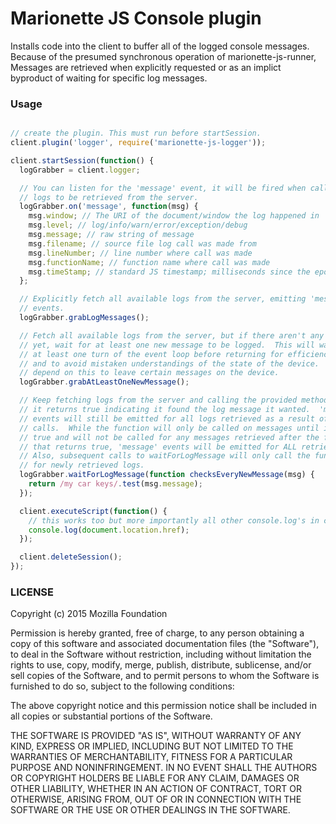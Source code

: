 # Marionette JS Console plugin

Installs code into the client to buffer all of the logged console messages.
Because of the presumed synchronous operation of marionette-js-runner, Messages
are retrieved when explicitly requested or as an implict byproduct of waiting
for specific log messages.

### Usage
```js

// create the plugin. This must run before startSession.
client.plugin('logger', require('marionette-js-logger'));

client.startSession(function() {
  logGrabber = client.logger;

  // You can listen for the 'message' event, it will be fired when calls cause
  // logs to be retrieved from the server.
  logGrabber.on('message', function(msg) {
    msg.window; // The URI of the document/window the log happened in
    msg.level; // log/info/warn/error/exception/debug
    msg.message; // raw string of message
    msg.filename; // source file log call was made from
    msg.lineNumber; // line number where call was made
    msg.functionName; // function name where call was made
    msg.timeStamp; // standard JS timestamp; milliseconds since the epoch (UTC) 
  };

  // Explicitly fetch all available logs from the server, emitting 'message'
  // events.
  logGrabber.grabLogMessages();

  // Fetch all available logs from the server, but if there aren't any there
  // yet, wait for at least one new message to be logged.  This will wait for
  // at least one turn of the event loop before returning for efficiency reasons
  // and to avoid mistaken understandings of the state of the device.  Do not
  // depend on this to leave certain messages on the device.
  logGrabber.grabAtLeastOneNewMessage();

  // Keep fetching logs from the server and calling the provided method until
  // it returns true indicating it found the log message it wanted.  'message'
  // events will still be emitted for all logs retrieved as a result of these
  // calls.  While the function will only be called on messages until it returns
  // true and will not be called for any messages retrieved after the first call
  // that returns true, 'message' events will be emitted for ALL retrieved logs.
  // Also, subsequent calls to waitForLogMessage will only call the function
  // for newly retrieved logs.
  logGrabber.waitForLogMessage(function checksEveryNewMessage(msg) {
    return /my car keys/.test(msg.message);
  });

  client.executeScript(function() {
    // this works too but more importantly all other console.log's in content work too
    console.log(document.location.href);
  });

  client.deleteSession();
});
```

### LICENSE

Copyright (c) 2015 Mozilla Foundation

Permission is hereby granted, free of charge, to any person obtaining a
copy of this software and associated documentation files (the
"Software"), to deal in the Software without restriction, including
without limitation the rights to use, copy, modify, merge, publish,
distribute, sublicense, and/or sell copies of the Software, and to
permit persons to whom the Software is furnished to do so, subject to
the following conditions:

The above copyright notice and this permission notice shall be included
in all copies or substantial portions of the Software.

THE SOFTWARE IS PROVIDED "AS IS", WITHOUT WARRANTY OF ANY KIND, EXPRESS
OR IMPLIED, INCLUDING BUT NOT LIMITED TO THE WARRANTIES OF
MERCHANTABILITY, FITNESS FOR A PARTICULAR PURPOSE AND NONINFRINGEMENT.
IN NO EVENT SHALL THE AUTHORS OR COPYRIGHT HOLDERS BE LIABLE FOR ANY
CLAIM, DAMAGES OR OTHER LIABILITY, WHETHER IN AN ACTION OF CONTRACT,
TORT OR OTHERWISE, ARISING FROM, OUT OF OR IN CONNECTION WITH THE
SOFTWARE OR THE USE OR OTHER DEALINGS IN THE SOFTWARE.
